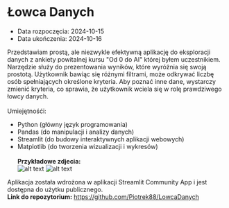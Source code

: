 # Łowca Danych

* Data rozpoczęcia: 2024-10-15<br>
* Data ukończenia: 2024-10-16<br>

Przedstawiam prostą, ale niezwykle efektywną aplikację do eksploracji danych z ankiety powitalnej kursu "Od 0 do AI" której byłem uczestnikiem. Narzędzie służy do prezentowania  wyników, które wyróżnia się swoją prostotą. Użytkownik bawiąc się różnymi filtrami, może odkrywać liczbę osób spełniających określone kryteria. Aby poznać inne dane, wystarczy zmienić kryteria, co sprawia, że użytkownik wciela się w rolę prawdziwego łowcy danych.
<br><br>
Umiejętnośći:  
 - Python (główny język programowania)<br>
 - Pandas (do manipulacji i analizy danych)<br>
 - Streamlit (do budowy interaktywnych aplikacji webowych)<br>
 - Matplotlib (do tworzenia wizualizacji i wykresów)
<br><br>
**Przykładowe zdjecia:**<br>
![alt text](<lowcadanych.jpg>)
![alt text](<lowcadanych1.jpg>)

Aplikacja została wdrożona w aplikacji Streamlit Community App i jest dostępna do użytku publicznego.
<br>
**Link do repozytorium:** https://github.com/Piotrek88/LowcaDanych<br>